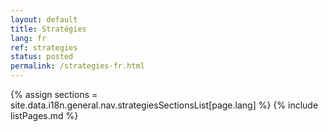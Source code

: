 ```yaml
---
layout: default
title: Stratégies
lang: fr
ref: strategies
status: posted
permalink: /strategies-fr.html
---
```


{% assign sections = site.data.i18n.general.nav.strategiesSectionsList[page.lang] %}
{% include listPages.md %}
